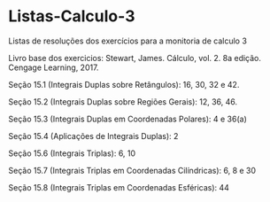# Listas-Calculo-3
Listas de resoluções dos exercícios para a monitoria de calculo 3

Livro base dos exercicios:  Stewart, James. Cálculo, vol. 2. 8a edição. Cengage Learning, 2017.

Seção 15.1 (Integrais Duplas sobre Retângulos):  16, 30, 32 e 42. 

Seção 15.2 (Integrais Duplas sobre Regiões Gerais):  12, 36, 46.

Seção 15.3 (Integrais Duplas em Coordenadas Polares): 4 e 36(a)

Seção 15.4 (Aplicações de Integrais Duplas): 2

Seção 15.6 (Integrais Triplas): 6, 10

Seção 15.7 (Integrais Triplas em Coordenadas Cilíndricas):  6, 8 e 30

Seção 15.8 (Integrais Triplas em Coordenadas Esféricas): 44

